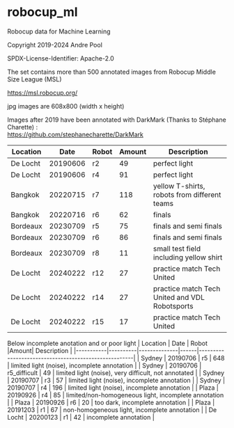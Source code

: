 # robocup_ml
Robocup data for Machine Learning

Copyright 2019-2024 Andre Pool

SPDX-License-Identifier: Apache-2.0

The set contains more than 500 annotated images from Robocup Middle Size League (MSL)

https://msl.robocup.org/

jpg images are 608x800 (width x height)

Images after 2019 have been annotated with DarkMark (Thanks to Stéphane Charette) :<br>
https://github.com/stephanecharette/DarkMark

| Location  |   Date   |     Robot    |Amount| Description                                          |
|-----------|----------|--------------|------|------------------------------------------------------|
| De  Locht | 20190606 | r2           |   49 | perfect light                                        | 
| De  Locht | 20190606 | r4           |   91 | perfect light                                        |
| Bangkok   | 20220715 | r7           |  118 | yellow T-shirts, robots from different teams         |
| Bangkok   | 20220716 | r6           |   62 | finals                                               |
| Bordeaux  | 20230709 | r5           |   75 | finals and semi finals                               |
| Bordeaux  | 20230709 | r6           |   86 | finals and semi finals                               |
| Bordeaux  | 20230709 | r8           |   11 | small test field including yellow shirt              |
| De Locht  | 20240222 | r12          |   27 | practice match Tech United                           |
| De Locht  | 20240222 | r14          |   27 | practice match Tech United and VDL Robotsports       |
| De Locht  | 20240222 | r15          |   17 | practice match Tech United                           |

Below incomplete anotation and or poor light
| Location  |   Date   |     Robot    |Amount| Description                                          |
|-----------|----------|--------------|------|------------------------------------------------------|
| Sydney    | 20190706 | r5           |  648 | limited light (noise), incomplete annotation         |
| Sydney    | 20190706 | r5_difficult |   49 | limited light (noise), very difficult, not annotated |
| Sydney    | 20190707 | r3           |   57 | limited light (noise), incomplete annotation         |
| Sydney    | 20190707 | r4           |  196 | limited light (noise), incomplete annotation         |
| Plaza     | 20190926 | r4           |   85 | limited/non-homogeneous light, incomplete annotation |
| Plaza     | 20190926 | r6           |   20 | too dark, incomplete annotation                      |
| Plaza     | 20191203 | r1           |   67 | non-homogeneous light, incomplete annotation         |
| De Locht  | 20200123 | r1           |   42 | incomplete annotation                                |

